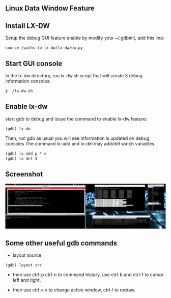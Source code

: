 Linux Data Window Feature
------------------------------


## Install LX-DW

Setup the debug GUI feature enable by modify your ~/.gdbinit, add this line:

```
source /paths-to-lx-dw/lx-dw/dw.py
```


## Start GUI console

In the lx-dw directory, run lx-dw.sh script that will create 3 debug information consoles:

```
$ ./lx-dw.sh
```


## Enable lx-dw

start gdb to debug and issue the command to enable lx-dw feature:

```
(gdb) lx-dw
```

Then, run gdb as usual you will see information is updated on debug consoles The command lx-add and lx-del may add/del watch variables.

```
(gdb) lx-add p * s
(gdb) lx-del 3
```
## Screenshot
![](https://raw.githubusercontent.com/houcheng/lx-dw/master/lx-dw.png)


## Some other useful gdb commands

- layout source

```
(gdb) layout src
```

- then use ctrl-p ctrl-n to command history, use ctrl-b and ctrl-f to cursor left and right.

- then use ctrl-x o to change active window, ctrl-l to redraw.

